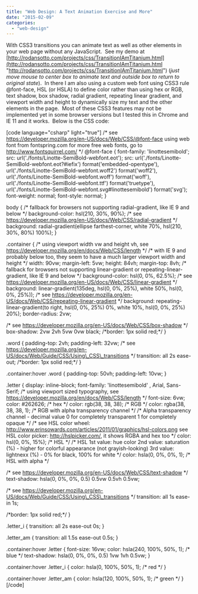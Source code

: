 ```yaml
---
title: "Web Design: A Text Animation Exercise and More"
date: "2015-02-09"
categories: 
  - "web-design"
---
```


With CSS3 transitions you can animate text as well as other elements in your web page without any JavaScript.  See my demo at [http://rodansotto.com/projects/css/TransitionIAmTitanium.html](http://rodansotto.com/projects/css/TransitionIAmTitanium.html "http://rodansotto.com/projects/css/TransitionIAmTitanium.html") (_just move mouse to center box to animate text and outside box to return to original state_).  In there I am also using a custom web font using CSS3 rule @font-face, HSL (or HSLA) to define color rather than using hex or RGB, text shadow, box shadow, radial gradient, repeating linear gradient, and viewport width and height to dynamically size my text and the other elements in the page.  Most of these CSS3 features may not be implemented yet in some browser versions but I tested this in Chrome and IE 11 and it works.  Below is the CSS code:

\[code language="csharp" light="true"\] /\* see https://developer.mozilla.org/en-US/docs/Web/CSS/@font-face using web font from fontspring.com for more free web fonts, go to http://www.fontsquirrel.com/ \*/ @font-face { font-family: 'linottesemibold'; src: url('./fonts/Linotte-SemiBold-webfont.eot'); src: url('./fonts/Linotte-SemiBold-webfont.eot?#iefix') format('embedded-opentype'), url('./fonts/Linotte-SemiBold-webfont.woff2') format('woff2'), url('./fonts/Linotte-SemiBold-webfont.woff') format('woff'), url('./fonts/Linotte-SemiBold-webfont.ttf') format('truetype'), url('./fonts/Linotte-SemiBold-webfont.svg#linottesemibold') format('svg'); font-weight: normal; font-style: normal; }

body { /\* fallback for browsers not supporting radial-gradient, like IE 9 and below \*/ background-color: hsl(210, 30%, 90%); /\* see https://developer.mozilla.org/en-US/docs/Web/CSS/radial-gradient \*/ background: radial-gradient(ellipse farthest-corner, white 70%, hsl(210, 30%, 80%) 100%); }

.container { /\* using viewport width vw and height vh, see https://developer.mozilla.org/en/docs/Web/CSS/length \*/ /\* with IE 9 and probably below too, they seem to have a much larger viewport width and height \*/ width: 90vw; margin-left: 5vw; height: 84vh; margin-top: 8vh; /\* fallback for browsers not supporting linear-gradient or repeating-linear-gradient, like IE 9 and below \*/ background-color: hsl(0, 0%, 62.5%); /\* see https://developer.mozilla.org/en-US/docs/Web/CSS/linear-gradient \*/ background: linear-gradient(135deg, hsl(0, 0%, 25%), white 50%, hsl(0, 0%, 25%)); /\* see https://developer.mozilla.org/en-US/docs/Web/CSS/repeating-linear-gradient \*/ background: repeating-linear-gradient(to right, hsl(0, 0%, 25%) 0%, white 10%, hsl(0, 0%, 25%) 20%); border-radius: 2vw;

/\* see https://developer.mozilla.org/en-US/docs/Web/CSS/box-shadow \*/ box-shadow: 2vw 2vh 5vw 0vw black; /\*border: 1px solid red;\*/ }

.word { padding-top: 2vh; padding-left: 32vw; /\* see https://developer.mozilla.org/en-US/docs/Web/Guide/CSS/Using\_CSS\_transitions \*/ transition: all 2s ease-out; /\*border: 1px solid red;\*/ }

.container:hover .word { padding-top: 50vh; padding-left: 10vw; }

.letter { display: inline-block; font-family: 'linottesemibold' , Arial, Sans-Serif; /\* using viewport sized typography, see https://developer.mozilla.org/en/docs/Web/CSS/length \*/ font-size: 6vw; color: #262626; /\* hex \*/ color: rgb(38, 38, 38); /\* RGB \*/ color: rgba(38, 38, 38, 1); /\* RGB with alpha transparency channel \*/ /\* Alpha transparency channel - decimal value 0 for completely transparent 1 for completely opaque \*/ /\* see HSL color wheel: http://www.erinsowards.com/articles/2011/01/graphics/hsl-colors.png see HSL color picker: http://hslpicker.com/, it shows RGBA and hex too \*/ color: hsl(0, 0%, 15%); /\* HSL \*/ /\* HSL 1st value: hue color 2nd value: saturation (%) - higher for colorful appearance (not grayish-looking) 3rd value: lightnexx (%) - 0% for black, 100% for white \*/ color: hsla(0, 0%, 0%, 1); /\* HSL with alpha \*/

/\* see https://developer.mozilla.org/en-US/docs/Web/CSS/text-shadow \*/ text-shadow: hsla(0, 0%, 0%, 0.5) 0.5vw 0.5vh 0.5vw;

/\* see https://developer.mozilla.org/en-US/docs/Web/Guide/CSS/Using\_CSS\_transitions \*/ transition: all 1s ease-in 1s;

/\*border: 1px solid red;\*/ }

.letter\_i { transition: all 2s ease-out 0s; }

.letter\_am { transition: all 1.5s ease-out 0.5s; }

.container:hover .letter { font-size: 16vw; color: hsla(240, 100%, 50%, 1); /\* blue \*/ text-shadow: hsla(0, 0%, 0%, 0.5) 1vw 1vh 0.5vw; }

.container:hover .letter\_i { color: hsla(0, 100%, 50%, 1); /\* red \*/ }

.container:hover .letter\_am { color: hsla(120, 100%, 50%, 1); /\* green \*/ } \[/code\]
